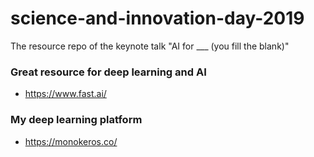 # science-and-innovation-day-2019
The resource repo of the keynote talk "AI for ___ (you fill the blank)"


### Great resource for deep learning and AI
- https://www.fast.ai/

### My deep learning platform
- https://monokeros.co/
